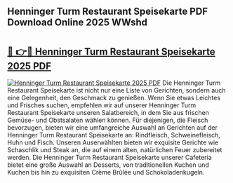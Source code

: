 ## Henninger Turm Restaurant Speisekarte PDF Download Online 2025 WWshd

# <h2><a href="http://gcb54u.nevu.top/?p=Henninger+Turm+Restaurant+Speisekarte">🔗 👉🔴 Henninger Turm Restaurant Speisekarte 2025 PDF</a></h2>

[![Henninger Turm Restaurant Speisekarte 2025 PDF](https://i.imgur.com/dBaPXMq.png)](http://gcb54u.nevu.top/?p=Henninger+Turm+Restaurant+Speisekarte)
Die Henninger Turm Restaurant Speisekarte ist nicht nur eine Liste von Gerichten, sondern auch eine Gelegenheit, den Geschmack zu genießen. Wenn Sie etwas Leichtes und Frisches suchen, empfehlen wir auf unserer Henninger Turm Restaurant Speisekarte unseren Salatbereich, in dem Sie aus frischen Gemüse- und Obstsalaten wählen können. Für diejenigen, die Fleisch bevorzugen, bieten wir eine umfangreiche Auswahl an Gerichten auf der Henninger Turm Restaurant Speisekarte an: Rindfleisch, Schweinefleisch, Huhn und Fisch. Unseren Auserwählten bieten wir exquisite Gerichte wie Schaschlik und Steak an, die auf einem alten, natürlichen Feuer zubereitet werden. Die Henninger Turm Restaurant Speisekarte unserer Cafeteria bietet eine große Auswahl an Desserts, von traditionellen Kuchen und Kuchen bis hin zu exquisiten Crème Brûlée und Schokoladenkugeln.
